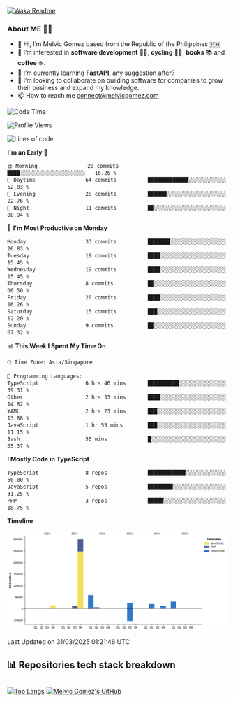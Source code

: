 [![Waka Readme](https://github.com/melvicgomez/melvicgomez/actions/workflows/main.yml/badge.svg)](https://github.com/melvicgomez/melvicgomez/actions/workflows/main.yml)

### **About ME 🚴🏻** 
- 👋 Hi, I’m Melvic Gomez based from the Republic of the Philippines 🇵🇭
- 👀 I’m interested in **software development** 👨‍💻, **cycling** 🚴‍♂️, **books** 📚 and **coffee** ☕. 
- 🌱 I’m currently learning **FastAPI**, any suggestion after?
- 💞️ I’m looking to collaborate on building software for companies to grow their business and expand my knowledge.
- 📫 How to reach me <connect@melvicgomez.com>
 
<!--START_SECTION:waka-->
![Code Time](http://img.shields.io/badge/Code%20Time-3%2C770%20hrs-blue)

![Profile Views](http://img.shields.io/badge/Profile%20Views-0-blue)

![Lines of code](https://img.shields.io/badge/From%20Hello%20World%20I%27ve%20Written-475.4%20thousand%20lines%20of%20code-blue)

**I'm an Early 🐤** 

```text
🌞 Morning                20 commits          ████░░░░░░░░░░░░░░░░░░░░░   16.26 % 
🌆 Daytime                64 commits          █████████████░░░░░░░░░░░░   52.03 % 
🌃 Evening                28 commits          ██████░░░░░░░░░░░░░░░░░░░   22.76 % 
🌙 Night                  11 commits          ██░░░░░░░░░░░░░░░░░░░░░░░   08.94 % 
```
📅 **I'm Most Productive on Monday** 

```text
Monday                   33 commits          ███████░░░░░░░░░░░░░░░░░░   26.83 % 
Tuesday                  19 commits          ████░░░░░░░░░░░░░░░░░░░░░   15.45 % 
Wednesday                19 commits          ████░░░░░░░░░░░░░░░░░░░░░   15.45 % 
Thursday                 8 commits           ██░░░░░░░░░░░░░░░░░░░░░░░   06.50 % 
Friday                   20 commits          ████░░░░░░░░░░░░░░░░░░░░░   16.26 % 
Saturday                 15 commits          ███░░░░░░░░░░░░░░░░░░░░░░   12.20 % 
Sunday                   9 commits           ██░░░░░░░░░░░░░░░░░░░░░░░   07.32 % 
```


📊 **This Week I Spent My Time On** 

```text
🕑︎ Time Zone: Asia/Singapore

💬 Programming Languages: 
TypeScript               6 hrs 46 mins       ██████████░░░░░░░░░░░░░░░   39.31 % 
Other                    2 hrs 33 mins       ████░░░░░░░░░░░░░░░░░░░░░   14.82 % 
YAML                     2 hrs 23 mins       ███░░░░░░░░░░░░░░░░░░░░░░   13.88 % 
JavaScript               1 hr 55 mins        ███░░░░░░░░░░░░░░░░░░░░░░   11.15 % 
Bash                     55 mins             █░░░░░░░░░░░░░░░░░░░░░░░░   05.37 % 
```

**I Mostly Code in TypeScript** 

```text
TypeScript               8 repos             ████████████░░░░░░░░░░░░░   50.00 % 
JavaScript               5 repos             ████████░░░░░░░░░░░░░░░░░   31.25 % 
PHP                      3 repos             █████░░░░░░░░░░░░░░░░░░░░   18.75 % 
```



**Timeline**

![Lines of Code chart](https://raw.githubusercontent.com/melvicgomez/melvicgomez/master/assets/bar_graph.png)


 Last Updated on 31/03/2025 01:21:46 UTC
<!--END_SECTION:waka-->


## 📊 Repositories tech stack breakdown
<div style="display:inline-flex;">

<div style="margin-right:5px;">

[![Top Langs](https://github-readme-stats.vercel.app/api/top-langs/?username=melvicgomez&count_private=true&show_icons=true&bg_color=202124&title_color=D12A1E&icon_color=FAD127&text_color=ffffff)](https://melvicgomez.com)
</div>

[![Melvic Gomez's GitHub](https://github-readme-stats.vercel.app/api?username=melvicgomez&count_private=true&show_icons=true&bg_color=202124&title_color=D12A1E&icon_color=FAD127&text_color=ffffff)](https://github.com/melvicgomez)
<div>
